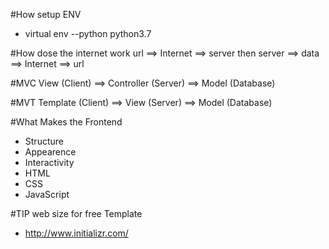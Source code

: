 #How setup ENV
- virtual env --python python3.7

#How dose the internet work
url ==> Internet ==> server
	then
server ==> data ==> Internet ==> url 

#MVC
View (Client)  ==> Controller (Server) ==> Model (Database)

#MVT
Template (Client)  ==> View (Server) ==> Model (Database)
 
#What Makes the Frontend
- Structure
- Appearence
- Interactivity
- HTML
- CSS
- JavaScript


#TIP 
web size for free Template
- http://www.initializr.com/
